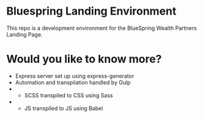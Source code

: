 # Bluespring Landing Environment

This repo is a development environment for the BlueSpring Wealth Partners Landing Page.

# Would you like to know more?
* Express server set up using express-generator
* Automation and transpilation handled by Gulp
* * SCSS transpiled to CSS using Sass
* * JS transpiled to JS using Babel
